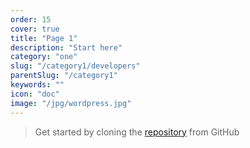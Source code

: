 ```yaml
---
order: 15
cover: true
title: "Page 1"
description: "Start here"
category: "one"
slug: "/category1/developers"
parentSlug: "/category1"
keywords: ""
icon: "doc"
image: "/jpg/wordpress.jpg"
---
```

> Get started by cloning the [repository](https://github.com/fragoliver/frag-oliver) from GitHub
